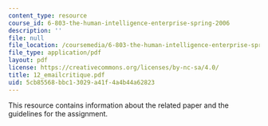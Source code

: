 ```yaml
---
content_type: resource
course_id: 6-803-the-human-intelligence-enterprise-spring-2006
description: ''
file: null
file_location: /coursemedia/6-803-the-human-intelligence-enterprise-spring-2006/5cb85568bbc13029a41f4a4b44a62823_12_emailcritique.pdf
file_type: application/pdf
layout: pdf
license: https://creativecommons.org/licenses/by-nc-sa/4.0/
title: 12_emailcritique.pdf
uid: 5cb85568-bbc1-3029-a41f-4a4b44a62823
---
```

This resource contains information about the related paper and the guidelines for the assignment.